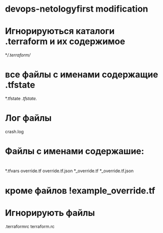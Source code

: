 # devops-netologyfirst modification
# Игнорируються каталоги .terraform  и их содержимое
**/.terraform/*

# все файлы с именами содержащие  .tfstate 
*.tfstate
*.tfstate.*

# Лог файлы
crash.log

# Файлы с именами содержашие: 
#
*.tfvars 
override.tf 
override.tf.json
*_override.tf
*_override.tf.json

# кроме файлов  !example_override.tf

# Игнорирують файлы
.terraformrc
terraform.rc
